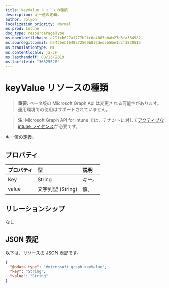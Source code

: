 ```yaml
---
title: keyValue リソースの種類
description: キー値の定義。
author: rolyon
localization_priority: Normal
ms.prod: Intune
doc_type: resourcePageType
ms.openlocfilehash: a29fcb627a1777b2fc0a4863bbab27d5fa364982
ms.sourcegitcommit: b5425ebf648572569b032ded5b56e1dcf3830515
ms.translationtype: MT
ms.contentlocale: ja-JP
ms.lasthandoff: 08/13/2019
ms.locfileid: "36325520"
---
```

# <a name="keyvalue-resource-type"></a>keyValue リソースの種類

> **重要:** ベータ版の Microsoft Graph Api は変更される可能性があります。運用環境での使用はサポートされていません。

> **注:** Microsoft Graph API for Intune では、テナントに対して[アクティブな intune ライセンス](https://go.microsoft.com/fwlink/?linkid=839381)が必要です。

キー値の定義。

## <a name="properties"></a>プロパティ
|プロパティ|型|説明|
|:---|:---|:---|
|Key|String|キー。|
|value|文字列型 (String)|値。|

## <a name="relationships"></a>リレーションシップ
なし

## <a name="json-representation"></a>JSON 表記
以下は、リソースの JSON 表記です。
<!-- {
  "blockType": "resource",
  "@odata.type": "microsoft.graph.keyValue"
}
-->
``` json
{
  "@odata.type": "#microsoft.graph.keyValue",
  "key": "String",
  "value": "String"
}
```



